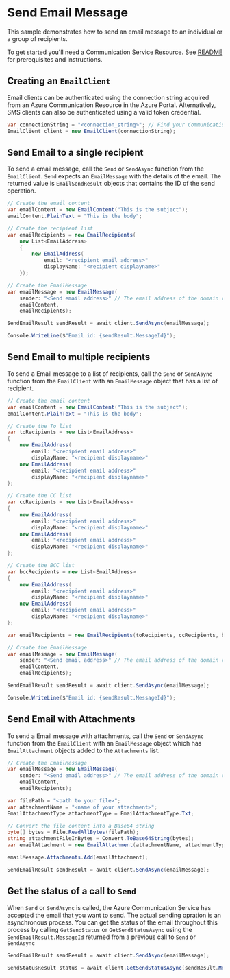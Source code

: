 # Send Email Message

This sample demonstrates how to send an email message to an individual or a group of recipients.

To get started you'll need a Communication Service Resource.  See [README][README] for prerequisites and instructions.

## Creating an `EmailClient`

Email clients can be authenticated using the connection string acquired from an Azure Communication Resource in the Azure Portal. Alternatively, SMS clients can also be authenticated using a valid token credential.

```C# Snippet:Azure_Communication_Email_CreateEmailClient
var connectionString = "<connection_string>"; // Find your Communication Services resource in the Azure portal
EmailClient client = new EmailClient(connectionString);
```

## Send Email to a single recipient

To send a email message, call the `Send` or `SendAsync` function from the `EmailClient`. `Send` expects an `EmailMessage` with the details of the email. The returned value is `EmailSendResult` objects that contains the ID of the send operation.

```C# Snippet:Azure_Communication_Email_SendAsync
// Create the email content
var emailContent = new EmailContent("This is the subject");
emailContent.PlainText = "This is the body";

// Create the recipient list
var emailRecipients = new EmailRecipients(
    new List<EmailAddress>
    {
        new EmailAddress(
            email: "<recipient email address>"
            displayName: "<recipient displayname>"
    });

// Create the EmailMessage
var emailMessage = new EmailMessage(
    sender: "<Send email address>" // The email address of the domain registered with the Communication Services resource
    emailContent,
    emailRecipients);

SendEmailResult sendResult = await client.SendAsync(emailMessage);

Console.WriteLine($"Email id: {sendResult.MessageId}");
```

## Send Email to multiple recipients

To send a Email message to a list of recipients, call the `Send` or `SendAsync` function from the `EmailClient` with an `EmailMessage` object that has a list of recipient.

```C# Snippet:Azure_Communication_Email_Send_Multiple_RecipientsAsync
// Create the email content
var emailContent = new EmailContent("This is the subject");
emailContent.PlainText = "This is the body";

// Create the To list
var toRecipients = new List<EmailAddress>
{
    new EmailAddress(
        email: "<recipient email address>"
        displayName: "<recipient displayname>"
    new EmailAddress(
        email: "<recipient email address>"
        displayName: "<recipient displayname>"
};

// Create the CC list
var ccRecipients = new List<EmailAddress>
{
    new EmailAddress(
        email: "<recipient email address>"
        displayName: "<recipient displayname>"
    new EmailAddress(
        email: "<recipient email address>"
        displayName: "<recipient displayname>"
};

// Create the BCC list
var bccRecipients = new List<EmailAddress>
{
    new EmailAddress(
        email: "<recipient email address>"
        displayName: "<recipient displayname>"
    new EmailAddress(
        email: "<recipient email address>"
        displayName: "<recipient displayname>"
};

var emailRecipients = new EmailRecipients(toRecipients, ccRecipients, bccRecipients);

// Create the EmailMessage
var emailMessage = new EmailMessage(
    sender: "<Send email address>" // The email address of the domain registered with the Communication Services resource
    emailContent,
    emailRecipients);

SendEmailResult sendResult = await client.SendAsync(emailMessage);

Console.WriteLine($"Email id: {sendResult.MessageId}");
```

## Send Email with Attachments
To send a Email message with attachments, call the `Send` or `SendAsync` function from the `EmailClient` with an `EmailMessage` object which has `EmailAttachment` objects added to the `Attachments` list.

```C# Snippet:Azure_Communication_Email_Send_With_AttachmentsAsync
// Create the EmailMessage
var emailMessage = new EmailMessage(
    sender: "<Send email address>" // The email address of the domain registered with the Communication Services resource
    emailContent,
    emailRecipients);

var filePath = "<path to your file>";
var attachmentName = "<name of your attachment>";
EmailAttachmentType attachmentType = EmailAttachmentType.Txt;

// Convert the file content into a Base64 string
byte[] bytes = File.ReadAllBytes(filePath);
string attachmentFileInBytes = Convert.ToBase64String(bytes);
var emailAttachment = new EmailAttachment(attachmentName, attachmentType, attachmentFileInBytes);

emailMessage.Attachments.Add(emailAttachment);

SendEmailResult sendResult = await client.SendAsync(emailMessage);
```

## Get the status of a call to `Send`
When `Send` or `SendAsync` is called, the Azure Communication Service has accepted the email that you want to send. The actual sending opration is an asynchronous process. You can get the status of the email throughout this process by calling `GetSendStatus` or `GetSendStatusAsync` using the `SendEmailResult.MessageId` returned from a previous call to `Send` or `SendAsync`
```C# Snippet:Azure_Communication_Email_GetSendStatusAsync
SendEmailResult sendResult = await client.SendAsync(emailMessage);

SendStatusResult status = await client.GetSendStatusAsync(sendResult.MessageId);
```

[README]: https://www.bing.com